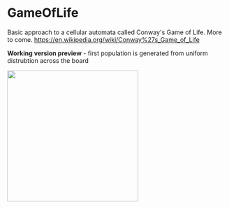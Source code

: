 # GameOfLife
Basic approach to a cellular automata called Conway's Game of Life. More to come.
https://en.wikipedia.org/wiki/Conway%27s_Game_of_Life

**Working version preview** - first population is generated from uniform distrubtion across the board

<img src="https://i.giphy.com/media/uCJo4pHn4aFsxsMQpf/giphy.webp" width="300">
